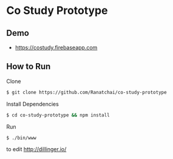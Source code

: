 # Co Study Prototype

## Demo
- https://costudy.firebaseapp.com 

## How to Run
Clone
```sh
$ git clone https://github.com/Ranatchai/co-study-prototype
```
Install Dependencies
```sh
$ cd co-study-prototype && npm install
```
Run
```sh
$ ./bin/www
```

to edit http://dillinger.io/

